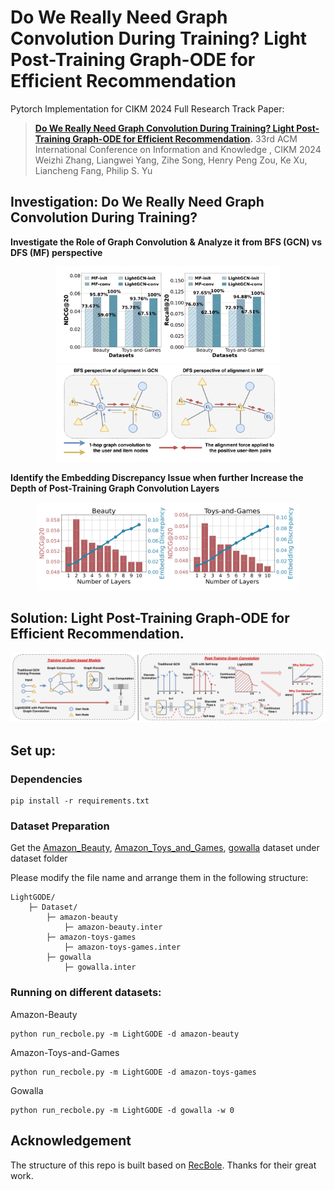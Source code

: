# Do We Really Need Graph Convolution During Training? Light Post-Training Graph-ODE for Efficient Recommendation

Pytorch Implementation for CIKM 2024 Full Research Track Paper: 
> **[Do We Really Need Graph Convolution During Training? Light Post-Training Graph-ODE for Efficient Recommendation](https://github.com/DavidZWZ/LightGODE).**
> 33rd ACM International Conference on Information and Knowledge , CIKM 2024 <br>
> Weizhi Zhang, Liangwei Yang, Zihe Song, Henry Peng Zou, Ke Xu, Liancheng Fang, Philip S. Yu <br>

## Investigation: Do We Really Need Graph Convolution During Training?
**Investigate the Role of Graph Convolution & Analyze it from BFS (GCN) vs DFS (MF) perspective**
<p  align="center">
  <img src="Images/Prelim.png" alt="Investigation" width="360">
  <img src="Images/BFS-DFS.png" alt="BFS vs DFS" width="360"/><br>
</p>

**Identify the Embedding Discrepancy Issue when further Increase the Depth of Post-Training Graph Convolution Layers**
<p  align="center">
  <img src="Images/Trade-off.png" alt="ED" width="420"/>
</p>

## Solution: Light Post-Training Graph-ODE for Efficient Recommendation.
![Framework](Images/Framework.png)

## Set up:
### Dependencies
```
pip install -r requirements.txt
```

### Dataset Preparation
Get the [Amazon_Beauty](https://recbole.s3-accelerate.amazonaws.com/ProcessedDatasets/Amazon_ratings/Amazon_Beauty.zip), [Amazon_Toys_and_Games](https://recbole.s3-accelerate.amazonaws.com/ProcessedDatasets/Amazon_ratings/Amazon_Toys_and_Games.zip), [gowalla](https://drive.google.com/drive/folders/1vhRuvIzKYBSlaNFcD9Y3igWjBgaA) dataset under dataset folder

Please modify the file name and arrange them in the following structure:
```
LightGODE/
    ├─ Dataset/
        ├─ amazon-beauty
            ├─ amazon-beauty.inter
        ├─ amazon-toys-games
            ├─ amazon-toys-games.inter
        ├─ gowalla
            ├─ gowalla.inter
```

### Running on different datasets:

Amazon-Beauty
```
python run_recbole.py -m LightGODE -d amazon-beauty
```

Amazon-Toys-and-Games
```
python run_recbole.py -m LightGODE -d amazon-toys-games
```

Gowalla
```
python run_recbole.py -m LightGODE -d gowalla -w 0
```

## Acknowledgement
The structure of this repo is built based on [RecBole](https://github.com/RUCAIBox/RecBole). Thanks for their great work.